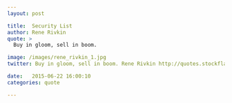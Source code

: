 ```yaml
---
layout: post

title:  Security List
author: Rene Rivkin
quote: >
  Buy in gloom, sell in boom.

image: /images/rene_rivkin_1.jpg
twitter: Buy in gloom, sell in boom. Rene Rivkin http://quotes.stockflare.com/

date:   2015-06-22 16:00:10
categories: quote

---
```


